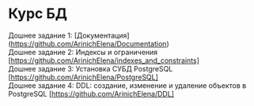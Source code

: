 # Курс БД
Дошнее задание 1: [Документация] (https://github.com/ArinichElena/Documentation)  
Дошнее задание 2: Индексы и ограничения [https://github.com/ArinichElena/indexes_and_constraints]  
Дошнее задание 3: Установка СУБД PostgreSQL [https://github.com/ArinichElena/PostgreSQL]  
Дошнее задание 4: DDL: создание, изменение и удаление объектов в PostgreSQL [https://github.com/ArinichElena/DDL]  
